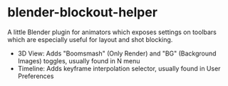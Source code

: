 # blender-blockout-helper
A little Blender plugin for animators which exposes settings on toolbars which are especially useful for layout and shot blocking.

* 3D View: Adds "Boomsmash" (Only Render) and "BG" (Background Images) toggles, usually found in N menu
* Timeline: Adds keyframe interpolation selector, usually found in User Preferences

